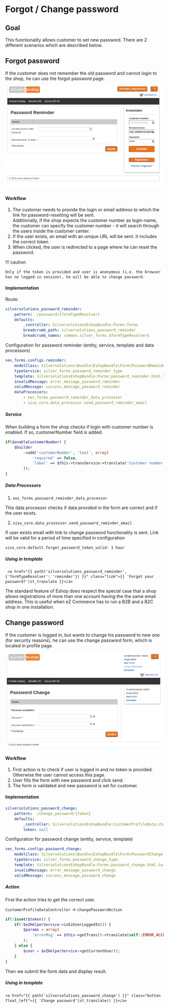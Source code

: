 # Forgot / Change password

## Goal

This functionality allows customer to set new password. There are 2 different scenarios which are described below.

## Forgot password

If the customer does not remember the old password and cannot login to the shop, he can use the forgot password page.

![](../img/login_1.png)

#### Workflow

1. The customer needs to provide the login or email address to which the link for password-resetting will be sent.  
Additionally, if the shop expects the customer number as login-name, the customer can specify the customer number - it will search through the users inside the customer center.
2. If the user exists, an email with an unique URL will be sent. It includes the correct token.
3. When clicked, the user is redirected to a page where he can reset the password.

!!! caution

    Only if the token is provided and user is anonymous (i.e. the browser has no logged-in session), he will be able to change password.

#### Implementation

Route:

``` yaml
silversolutions_password_reminder:
    pattern:  /password/{formTypeResolver}
    defaults:
        _controller: SilversolutionsEshopBundle:Forms:forms
        breadcrumb_path: silversolutions_password_reminder
        breadcrumb_names: common.silver_forms.$formTypeResolver$
```

Configuration for password reminder (entity, service, template and data processors)

``` yaml
ses_forms.configs.reminder:
    modelClass: Silversolutions\Bundle\EshopBundle\Form\PasswordReminder
    typeService: silver_forms.password_reminder_type
    template: SilversolutionsEshopBundle:Forms:password_reminder.html.twig
    invalidMessage: error_message_password_reminder
    validMessage: success_message_password_reminder
    dataProcessors:
        - ses_forms.password_reminder_data_processor
        - siso_core.data_processor.send_password_reminder_email
```

##### Service

When building a form the shop checks if login with customer number is enabled. If so, customerNumber field is added.

``` php
if($enableCustomerNumber) {
    $builder
        ->add('customerNumber', 'text', array(
            'required' => false,
            'label' => $this->transService->translate('Customer number (if known)') . ': '
        ));
}
```

##### Data Processors

1. `ses_forms.password_reminder_data_processor`

This data processor checks if data provided in the form are correct and if the user exists.

2. `siso_core.data_processor.send_password_reminder_email`

If user exists email with link to change password functionality is sent. Link will be valid for a period of time specified in configuration

``` 
siso_core.default.forget_password_token_valid: 1 hour
```

##### Using in template

``` 
 <a href="{{ path('silversolutions_password_reminder', {'formTypeResolver': 'reminder'}) }}" class="link">{{ 'Forgot your password?'|st_translate }}</a>
```

The standard feature of Eshop does respect the special case that a shop allows registrations of more than one account having the the same email address. This is useful when eZ Commerce has to run a B2B and a B2C shop in one installation.

## Change password

If the customer is logged in, but wants to change his password to new one (for security reasons), he can use the change password form, which is located in profile page.

![](../img/login_2.png)

#### Workflow

1. First action is to check if user is logged in and no token is provided. Otherwise the user cannot access this page.
1. User fills the form with new password and click send.
1. The form is validated and new password is set for customer.

#### Implementation

``` yaml
silversolutions_password_change:
    pattern:  /change_password/{token}
    defaults:
        _controller: SilversolutionsEshopBundle:CustomerProfileData:changePassword
        token: null
```

Configuration for password change (entity, service, template)

``` yaml
ses_forms.configs.password_change:
    modelClass: Silversolutions\Bundle\EshopBundle\Form\PasswordChange
    typeService: silver_forms.password_change_type
    template: SilversolutionsEshopBundle:Forms:password_change.html.twig
    invalidMessage: error_message_password_change
    validMessage: success_message_password_change
```

##### Action

First the action tries to get the correct user.

`CustomerProfileDataController` -> `changePasswordAction`

``` php
if(!isset($token)) {
    if(!$eZHelperService->isEzUserLoggedIn()) {
        $params = array(
            'errorMsg' => $this->getTrans()->translate(self::ERROR_ACCESS_DENIED)
        );
    } else {
        $user = $eZHelperService->getCurrentUser();
    }
}
```

Then we submit the form data and display result.

##### Using in template

``` html+twig
<a href="{{ path('silversolutions_password_change') }}" class="button float_left">{{ 'Change password'|st_translate() }}</a>         
```
